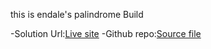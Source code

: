 this is endale's palindrome Build

-Solution Url:[Live site]("https://endalekinfe.github.io/Palindrom/")
-Github repo:[Source file]("https://github.com/EndaleKinfe/Palindrom")